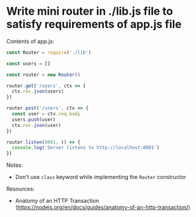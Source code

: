 # Write mini router in ./lib.js file to satisfy requirements of app.js file

Contents of app.js:

```js
const Router = require('./lib')

const users = []

const router = new Router()

router.get('/users', ctx => {
  ctx.res.json(users)
})

router.post('/users', ctx => {
  const user = ctx.req.body
  users.push(user)
  ctx.res.json(user)
})

router.listen(8001, () => {
  console.log('Server listens to http://localhost:8001')
})

```

Notes:

* Don't use `class` keyword while implementing the `Router` constructor

Resources:

* Anatomy of an HTTP Transaction (https://nodejs.org/en/docs/guides/anatomy-of-an-http-transaction/)
